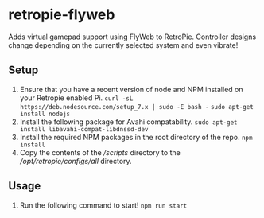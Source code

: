 # retropie-flyweb
Adds virtual gamepad support using FlyWeb to RetroPie. Controller designs change depending on the currently selected system and even vibrate!

## Setup
1. Ensure that you have a recent version of node and NPM installed on your Retropie enabled Pi.
`curl -sL https://deb.nodesource.com/setup_7.x | sudo -E bash -`
`sudo apt-get install nodejs`
2. Install the following package for Avahi compatability.
`sudo apt-get install libavahi-compat-libdnssd-dev`
3. Install the required NPM packages in the root directory of the repo.
`npm install`
4. Copy the contents of the */scripts* directory to the */opt/retropie/configs/all* directory.

## Usage
1. Run the following command to start!
`npm run start`
